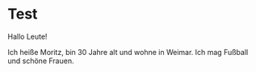 # Test

Hallo Leute!

Ich heiße Moritz, bin 30 Jahre alt und wohne in Weimar.
Ich mag Fußball und schöne Frauen.
